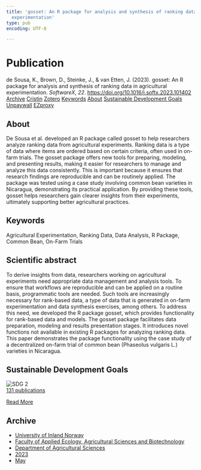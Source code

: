```yaml
---
title: 'gosset: An R package for analysis and synthesis of ranking data in agricultural
  experimentation'
type: pub
encoding: UTF-8

---
```

<h1>Publication</h1>
<article id="csl-bib-container-9C8XEM2D" class="csl-bib-container">
  <div class="csl-bib-body"> <div class="csl-entry">de Sousa, K., Brown, D., Steinke, J., &#38; van Etten, J. (2023). gosset: An R package for analysis and synthesis of ranking data in agricultural experimentation. <i>SoftwareX</i>, <i>22</i>. <a href="https://doi.org/10.1016/j.softx.2023.101402">https://doi.org/10.1016/j.softx.2023.101402</a></div> </div>
  <div class="csl-bib-buttons">
    <a href="#taxonomy-article-9C8XEM2D" alt="archive" class="csl-bib-button">Archive</a>
    <a href="https://app.cristin.no/results/show.jsf?id=2147347" alt="Cristin" class="csl-bib-button">Cristin</a>
    <a href="http://zotero.org/groups/5881554/items/9C8XEM2D" alt="Zotero" class="csl-bib-button">Zotero</a>
    <a href="#keywords-article-9C8XEM2D" alt="keywords" class="csl-bib-button">Keywords</a>
    <a href="#about-article-9C8XEM2D" alt="about_pub" class="csl-bib-button">About</a>
    <a href="#sdg-article-9C8XEM2D" alt="sdg" class="csl-bib-button">Sustainable Development Goals</a>
    <a href="http://www.softxjournal.com/article/S2352711023000985/pdf" alt="Unpaywall" class="csl-bib-button">Unpaywall</a>
    <a href="http://www.softxjournal.com/article/S2352711023000985/pdf" alt="EZproxy" class="csl-bib-button">EZproxy</a>
  </div>
  <div id="csl-bib-meta-container-9C8XEM2D"></div>
</article>
<div id="csl-bib-meta-9C8XEM2D" class="csl-bib-meta">
  <article id="about-article-9C8XEM2D" class="about_pub-article">
    <h1>About</h1>
    De Sousa et al. developed an R package called gosset to help researchers analyze ranking data from agricultural experiments. Ranking data is a type of data where items are ordered based on certain criteria, often used in on-farm trials. The gosset package offers new tools for preparing, modeling, and presenting results, making it easier for researchers to manage and analyze this data consistently. This is important because it ensures that research findings are reproducible and can be routinely applied. The package was tested using a case study involving common bean varieties in Nicaragua, demonstrating its practical application. By providing these tools, gosset helps researchers gain clearer insights from their experiments, ultimately supporting better agricultural practices.
  </article>
  <article id="keywords-article-9C8XEM2D" class="keywords-article">
    <h1>Keywords</h1>
    Agricultural Experimentation, Ranking Data, Data Analysis, R Package, Common Bean, On-Farm Trials
  </article>
  <article id="abstract-article-9C8XEM2D" class="abstract-article">
    <h1>Scientific abstract</h1>
    To derive insights from data, researchers working on agricultural experiments need appropriate data management and analysis tools. To ensure that workflows are reproducible and can be applied on a routine basis, programmatic tools are needed. Such tools are increasingly necessary for rank-based data, a type of data that is generated in on-farm experimentation and data synthesis exercises, among others. To address this need, we developed the R package gosset, which provides functionality for rank-based data and models. The gosset package facilitates data preparation, modeling and results presentation stages. It introduces novel functions not available in existing R packages for analyzing ranking data. This paper demonstrates the package functionality using the case study of a decentralized on-farm trial of common bean (Phaseolus vulgaris L.) varieties in Nicaragua.
  </article>
  <article id="sdg-article-9C8XEM2D" class="sdg-article">
    <h1>Sustainable Development Goals</h1>
    <div class="sdg-container"><div id="sdg2" class="sdg">
        <img src="{{< params subfolder >}}images/sdg/sdg02_en.png" class="image" alt="SDG 2">
        <div class="sdg-overlay">
          <a href="/en/archive/?key=?sdg=2#archive" class="sdg-publication-count"><span>131</span> publications</a>
          <p><a href="https://sdgs.un.org/goals/goal2" class="sdg-read-more">Read More</a></p>
        </div>
      </div></div>
  </article>
  <article id="taxonomy-article-9C8XEM2D" class="taxonomy-article">
    <h1>Archive</h1>
    <ul>
      <li>
        <a href="/en/archive/?key=3DCRN523">University of Inland Norway</a>
      </li>
      <li>
        <a href="/en/archive/?key=T77LXH6D">Faculty of Applied Ecology, Agricultural Sciences and Biotechnology</a>
      </li>
      <li>
        <a href="/en/archive/?key=SSN4QLEC">Department of Agricultural Sciences</a>
      </li>
      <li>
        <a href="/en/archive/?key=DRHXCX63">2023</a>
      </li>
      <li>
        <a href="/en/archive/?key=GZWJBEF7">May</a>
      </li>
    </ul>
  </article>
</div>

